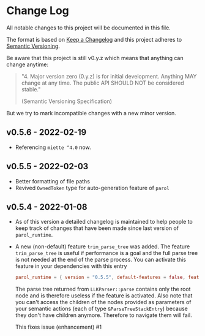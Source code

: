 # Change Log

All notable changes to this project will be documented in this file.

The format is based on [Keep a Changelog](http://keepachangelog.com/)
and this project adheres to [Semantic Versioning](http://semver.org/).

Be aware that this project is still v0.y.z which means that anything can change anytime:

>"4. Major version zero (0.y.z) is for initial development. Anything MAY change at any time. The public API SHOULD NOT be considered stable."
>
>(Semantic Versioning Specification)

But we try to mark incompatible changes with a new minor version.

## v0.5.6 - 2022-02-19

* Referencing `miette ^4.0` now.

## v0.5.5 - 2022-02-03

* Better formatting of file paths
* Revived `OwnedToken` type for auto-generation feature of `parol`

## v0.5.4 - 2022-01-08

* As of this version a detailed changelog is maintained to help people to keep track of changes that
have been made since last version of `parol_runtime`.
* A new (non-default) feature `trim_parse_tree` was added. The feature `trim_parse_tree` is useful
if performance is a goal and the full parse tree is not needed at the end of the parse process.
You can activate this feature in your dependencies with this entry

    ```toml
    parol_runtime = { version = "0.5.5", default-features = false, features = ["trim_parse_tree"] }
    ```

    The parse tree returned from `LLKParser::parse` contains only the root node and is therefore
useless if the feature is activated. Also note that you can't access the children of the nodes
provided as parameters of your semantic actions (each of type `&ParseTreeStackEntry`) because they
don't have children anymore. Therefore to navigate them will fail.

    This fixes issue (enhancement) #1
